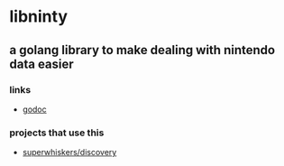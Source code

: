 # libninty

## a golang library to make dealing with nintendo data easier

### links

- [godoc](https://godoc.org/gitlab.com/superwhiskers/libninty)

### projects that use this

- [superwhiskers/discovery](https://gitlab.com/superwhiskers/discovery)